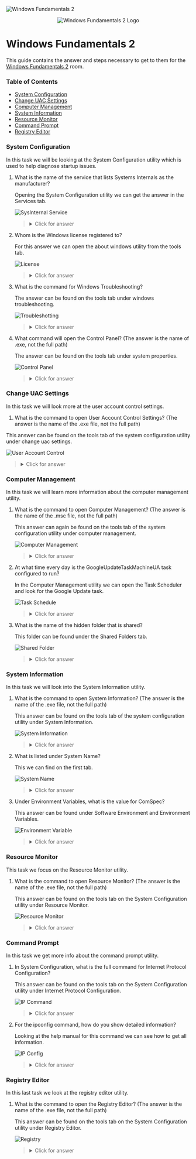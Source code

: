 ![Windows Fundamentals 2](https://assets.tryhackme.com/room-banners/windows.png)

<p align="center">
   <img src="https://github.com/Kevinovitz/TryHackMe_Writeups/raw/main/windowsfundamentals2/Windows_Fundamentals_2_Cover.png" alt="Windows Fundamentals 2 Logo">
</p>

# Windows Fundamentals 2

This guide contains the answer and steps necessary to get to them for the [Windows Fundamentals 2](https://tryhackme.com/room/windowsfundamentals2x0x) room.

### Table of Contents

- [System Configuration](#system-configuration)
- [Change UAC Settings](#change-uac-settings)
- [Computer Management](#computer-management)
- [System Information](#system-information)
- [Resource Monitor](#resource-monitor)
- [Command Prompt](#command-prompt)
- [Registry Editor ](#registry-editor)

### System Configuration

In this task we will be looking at the System Configuration utility which is used to help diagnose startup issues.

1. What is the name of the service that lists Systems Internals as the manufacturer?

   Opening the System Configuration utility we can get the answer in the Services tab.
   
   ![SysInternal Service](https://github.com/Kevinovitz/TryHackMe_Writeups/raw/main/windowsfundamentals2/Windows_Fundamentals_2_SysInternal_Service.png)

   ><details><summary>Click for answer</summary>PsShutdown</details>

2. Whom is the Windows license registered to?

   For this answer we can open the about windows utility from the tools tab.
   
   ![License](https://github.com/Kevinovitz/TryHackMe_Writeups/raw/main/windowsfundamentals2/Windows_Fundamentals_2_License.png)

   ><details><summary>Click for answer</summary>Windows User</details>

3. What is the command for Windows Troubleshooting?

   The answer can be found on the tools tab under windows troubleshooting.
   
   ![Troubleshotting](https://github.com/Kevinovitz/TryHackMe_Writeups/raw/main/windowsfundamentals2/Windows_Fundamentals_2_Troubleshooting.png)

   ><details><summary>Click for answer</summary>C:\Windows\System32\control.exe /name Microsoft.Troubleshooting</details>

4. What command will open the Control Panel? (The answer is  the name of .exe, not the full path)

   The answer can be found on the tools tab under system properties.
   
   ![Control Panel](https://github.com/Kevinovitz/TryHackMe_Writeups/raw/main/windowsfundamentals2/Windows_Fundamentals_2_Control_Panel.png)

   ><details><summary>Click for answer</summary>control.exe</details>

### Change UAC Settings

In this task we will look more at the user account control settings.

1.  What is the command to open User Account Control Settings? (The answer is the name of the .exe file, not the full path)

   This answer can be found on the tools tab of the system configuration utility under change uac settings.
   
   ![User Account Control](https://github.com/Kevinovitz/TryHackMe_Writeups/raw/main/windowsfundamentals2/Windows_Fundamentals_2_User_Account_Control.png)

   ><details><summary>Click for answer</summary>UserAccountControlSettings.exe</details>

### Computer Management

In this task we will learn more information about the computer management utility.

1. What is the command to open Computer Management? (The answer is the name of the .msc file, not the full path)

   This answer can again be found on the tools tab of the system configuration utility under computer management.
   
   ![Computer Management](https://github.com/Kevinovitz/TryHackMe_Writeups/raw/main/windowsfundamentals2/Windows_Fundamentals_2_Computer_Management.png)

   ><details><summary>Click for answer</summary>compmgmt.msc</details>

2. At what time every day is the GoogleUpdateTaskMachineUA task configured to run?

   In the Computer Management utility we can open the Task Scheduler and look for the Google Update task.
   
   ![Task Schedule](https://github.com/Kevinovitz/TryHackMe_Writeups/raw/main/windowsfundamentals2/Windows_Fundamentals_2_Task_Schedule.png)

   ><details><summary>Click for answer</summary>6:15 AM</details>

3. What is the name of the hidden folder that is shared?
 
   This folder can be found under the Shared Folders tab.
   
   ![Shared Folder](https://github.com/Kevinovitz/TryHackMe_Writeups/raw/main/windowsfundamentals2/Windows_Fundamentals_2_Shared_Folder.png)

   ><details><summary>Click for answer</summary>sh4r3dF0Ld3r</details>

### System Information

In this task we will look into the System Information utility.

1. What is the command to open System Information? (The answer is the name of the .exe file, not the full path)

   This answer can be found on the tools tab of the system configuration utility under System Information.
   
   ![System Information](https://github.com/Kevinovitz/TryHackMe_Writeups/raw/main/windowsfundamentals2/Windows_Fundamentals_2_System_Information.png)

   ><details><summary>Click for answer</summary>msinfo32.exe</details>

2. What is listed under System Name?

   This we can find on the first tab.
   
   ![System Name](https://github.com/Kevinovitz/TryHackMe_Writeups/raw/main/windowsfundamentals2/Windows_Fundamentals_2_System_Name.png)

   ><details><summary>Click for answer</summary>THM-WINFUN2</details>

3. Under Environment Variables, what is the value for ComSpec?

   This answer can be found under Software Environment and Environment Variables.
   
   ![Environment Variable](https://github.com/Kevinovitz/TryHackMe_Writeups/raw/main/windowsfundamentals2/Windows_Fundamentals_2_Environment_Variable.png)

   ><details><summary>Click for answer</summary>%SystemRoot%\system32\cmd.exe</details>

### Resource Monitor

This task we focus on the Resource Monitor utility.

1. What is the command to open Resource Monitor? (The answer is the name of the .exe file, not the full path) 

   This answer can be found on the tools tab on the System Configuration utility under Resource Monitor.
   
   ![Resource Monitor](https://github.com/Kevinovitz/TryHackMe_Writeups/raw/main/windowsfundamentals2/Windows_Fundamentals_2_Resource_Monitor.png)

   ><details><summary>Click for answer</summary>resmon.exe</details>

### Command Prompt

In this task we get more info about the command prompt utility.

1. In System Configuration, what is the full command for Internet Protocol Configuration?

   This answer can be found on the tools tab on the System Configuration utility under Internet Protocol Configuration.
   
   ![IP Command](https://github.com/Kevinovitz/TryHackMe_Writeups/raw/main/windowsfundamentals2/Windows_Fundamentals_2_IP_Command.png)

   ><details><summary>Click for answer</summary>C:\Windows\System32\cmd.exe /k %windir%\system32\ipconfig.exe</details>

2. For the ipconfig command, how do you show detailed information?

   Looking at the help manual for this command we can see how to get all information.
   
   ![IP Config](https://github.com/Kevinovitz/TryHackMe_Writeups/raw/main/windowsfundamentals2/Windows_Fundamentals_2_Ip_Config.png)

   ><details><summary>Click for answer</summary>ipconfig /all</details>

### Registry Editor 

In this last task we look at the registry editor utility.

1. What is the command to open the Registry Editor? (The answer is the name of  the .exe file, not the full path) 

   This answer can be found on the tools tab on the System Configuration utility under Registry Editor.
   
   ![Registry](https://github.com/Kevinovitz/TryHackMe_Writeups/raw/main/windowsfundamentals2/Windows_Fundamentals_2_Registry.png)

   ><details><summary>Click for answer</summary>regedt32.exe</details>
